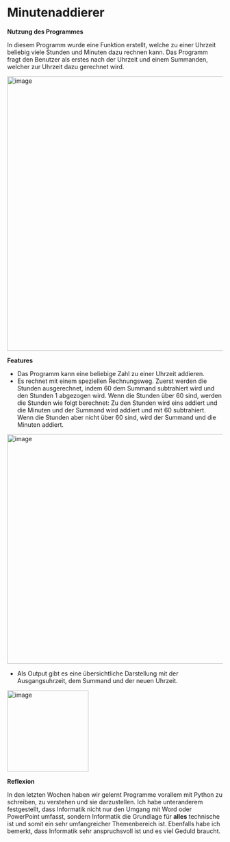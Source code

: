 # Minutenaddierer
**Nutzung des Programmes**

In diesem Programm wurde eine Funktion erstellt, welche zu einer Uhrzeit beliebig viele Stunden und Minuten dazu rechnen kann. Das Programm fragt den Benutzer als erstes nach der Uhrzeit und einem Summanden, welcher zur Uhrzeit dazu gerechnet wird. 


<img width="641" alt="image" src="https://user-images.githubusercontent.com/97455334/148785716-d586f315-dbda-44da-8cd8-b9564511b327.png">

**Features**
* Das Programm kann eine beliebige Zahl zu einer Uhrzeit addieren.
* Es rechnet mit einem speziellen Rechnungsweg. 
  Zuerst werden die Stunden ausgerechnet, indem 60 dem Summand subtrahiert wird und den Stunden 1 abgezogen wird. Wenn die Stunden über 60 sind, werden die Stunden wie folgt berechnet: Zu den Stunden wird eins addiert und die Minuten und der Summand wird addiert und mit 60 subtrahiert. Wenn die Stunden aber nicht über 60 sind, wird der Summand und die Minuten addiert.
<img width="536" alt="image" src="https://user-images.githubusercontent.com/97455334/148789819-59a15ee8-b357-433f-9caf-b7c53610f320.png">

* Als Output gibt es eine übersichtliche Darstellung mit der Ausgangsuhrzeit, dem Summand und der neuen Uhrzeit.
<img width="190" alt="image" src="https://user-images.githubusercontent.com/97455334/148789983-03ca4677-638b-4086-b033-b1326cb2f73c.png">

**Reflexion**

In den letzten Wochen haben wir gelernt Programme vorallem mit Python zu schreiben, zu verstehen und sie darzustellen. Ich habe unteranderem festgestellt, dass Informatik nicht nur den Umgang mit Word oder PowerPoint umfasst, sondern Informatik die Grundlage für **alles** technische ist und somit ein sehr umfangreicher Themenbereich ist. Ebenfalls habe ich bemerkt, dass Informatik sehr anspruchsvoll ist und es viel Geduld braucht.
